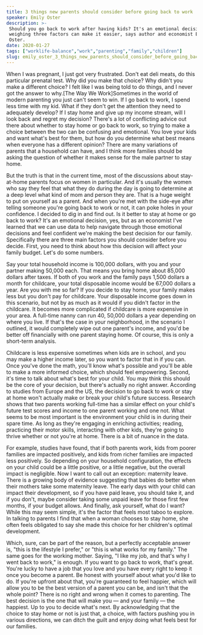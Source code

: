```yaml
---
title: 3 things new parents should consider before going back to work
speaker: Emily Oster
description: >-
 Should you go back to work after having kids? It's an emotional decision, but
 weighing three factors can make it easier, says author and economist Emily
 Oster.
date: 2020-01-27
tags: ["worklife-balance","work","parenting","family","children"]
slug: emily_oster_3_things_new_parents_should_consider_before_going_back_to_work
---
```


When I was pregnant, I just got very frustrated. Don't eat deli meats, do this particular
prenatal test. Why did you make that choice? Why didn't you make a different choice? I
felt like I was being told to do things, and I never got the answer to why.[The Way We
Work]Sometimes in the world of modern parenting you just can't seem to win. If I go back
to work, I spend less time with my kid. What if they don't get the attention they need to
adequately develop? If I stay home and give up my income stream, will I look back and
regret my decision? There's a lot of conflicting advice out there about whether to stay
home or go back to work, so trying to make a choice between the two can be confusing and
emotional. You love your kids and want what's best for them, but how do you determine what
best means when everyone has a different opinion? There are many variations of parents that
a household can have, and I think more families should be asking the question of whether
it makes sense for the male partner to stay home.

But the truth is that in the current time, most of the discussions about stay-at-home
parents focus on women in particular. And it's usually the women who say they feel that
what they do during the day is going to determine at a deep level what kind of mom and
person they are. That is a huge weight to put on yourself as a parent. And when you're met
with the side-eye after telling someone you're going back to work or not, it can poke
holes in your confidence. I decided to dig in and find out. Is it better to stay at home or
go back to work? It's an emotional decision, yes, but as an economist I've learned that we
can use data to help navigate through those emotional decisions and feel confident we're
making the best decision for our family. Specifically there are three main factors you
should consider before you decide. First, you need to think about how this decision will
affect your family budget. Let's do some numbers.

Say your total household income is 100,000 dollars, with you and your partner making
50,000 each. That means you bring home about 85,000 dollars after taxes. If both of you
work and the family pays 1,500 dollars a month for childcare, your total disposable income
would be 67,000 dollars a year. Are you with me so far? If you decide to stay home, your
family makes less but you don't pay for childcare. Your disposable income goes down in
this scenario, but not by as much as it would if you didn't factor in the childcare. It
becomes more complicated if childcare is more expensive in your area. A full-time nanny
can run 40, 50,000 dollars a year depending on where you live. If that's the case in your
neighborhood, in the scenario I outlined, it would completely wipe out one parent's
income, and you'd be better off financially with one parent staying home. Of course, this
is only a short-term analysis.

Childcare is less expensive sometimes when kids are in school, and you may make a higher
income later, so you want to factor that in if you can. Once you've done the math, you'll
know what's possible and you'll be able to make a more informed choice, which should feel
empowering. Second, it's time to talk about what's best for your child. You may think this
should be the core of your decision, but there's actually no right answer. According to
studies from Europe and the US, the decision to go back to work or stay at home won't
actually make or break your child's future success. Research shows that two parents
working full-time has a similar effect on your child's future test scores and income to
one parent working and one not. What seems to be most important is the environment your
child is in during their spare time. As long as they're engaging in enriching activities;
reading, practicing their motor skills, interacting with other kids, they're going to
thrive whether or not you're at home. There is a bit of nuance in the data.

For example, studies have found, that if both parents work, kids from poorer families are
impacted positively, and kids from richer families are impacted less positively. So
depending on your household configuration, the effects on your child could be a little
positive, or a little negative, but the overall impact is negligible. Now I want to call
out an exception: maternity leave. There is a growing body of evidence suggesting that
babies do better when their mothers take some maternity leave. The early days with your
child can impact their development, so if you have paid leave, you should take it, and if
you don't, maybe consider taking some unpaid leave for those first few months, if your
budget allows. And finally, ask yourself, what do I want? While this may seem simple, it's
the factor that feels most taboo to explore. In talking to parents I find that when a
woman chooses to stay home, she often feels obligated to say she made this choice for her
children's optimal development.

Which, sure, can be part of the reason, but a perfectly acceptable answer is, "this is the
lifestyle I prefer," or "this is what works for my family." The same goes for the working
mother. Saying, "I like my job, and that's why I went back to work," is enough. If you
want to go back to work, that's great. You're lucky to have a job that you love and you
have every right to keep it once you become a parent. Be honest with yourself about what
you'd like to do. If you're upfront about that, you're guaranteed to feel happier, which
will allow you to be the best version of a parent you can be, and isn't that the whole
point? There is no right and wrong when it comes to parenting. The best decision is the
one that will make you — and your family — the happiest. Up to you to decide what's next.
By acknowledging that the choice to stay home or not is just that, a choice, with factors
pushing you in various directions, we can ditch the guilt and enjoy doing what feels best
for our families.

<!--
ad_duration=0
comment_count=4
event="The Way We Work"
external_start_time=0
has_talk_citation=0
intro_duration=0
is_subtitle_required="False"
is_talk_featured="True"
language="en"
language_swap="False"
native_language="en"
number_of_related_talks=6
number_of_speakers=1
number_of_subtitled_videos=0
number_of_tags=5
number_of_talk_download_languages=11
number_of_talk_more_resources=1
number_of_talk_recommendations=0
number_of_talks_take_actions=0
post_ad_duration=0
published_timestamp="2020-02-10 13:43:04"
recording_date="2020-01-27"
speaker_description="Economist"
speaker_id=126
speaker_is_published=1
speaker_name="Emily Oster"
talk_name="3 things new parents should consider before going back to work"
talks_tags=["worklife-balance","work","parenting","family","children"]
talks_take_action=[]
url_photo_speaker="https://pe.tedcdn.com/images/ted/1d32583f3ba5e1417cbbc73238dc4b88024e154c_254x191.jpg"
url_photo_talk="https://s3.amazonaws.com/talkstar-photos/uploads/28fd161d-60a6-476a-a4ca-6869e2c6fb93/EmilyOster_2020V-embed.jpg"
url_webpage="https://www.ted.com/talks/emily_oster_3_things_new_parents_should_consider_before_going_back_to_work"
video_type_name="Original Content"
-->